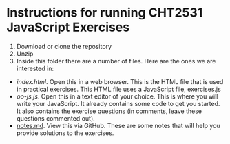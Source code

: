 # Instructions for running CHT2531 JavaScript Exercises

1. Download or clone the repository
2. Unzip
3. Inside this folder there are a number of files. Here are the ones we are interested in:
* *index.html*. Open this in a web browser. This is the HTML file that is used in practical exercises. This HTML file uses a JavaScript file, exercises.js
* *oo-js.js*. Open this in a text editor of your choice. This is where you will write your JavaScript. It already contains some code to get you started. It also contains the exercise questions (in comments, leave these questions commented out).
* [notes.md](https://github.com/CHT2531/object-oriented-javascript/blob/master/notes.md). View this via GitHub. These are some notes that will help you provide solutions to the exercises.
